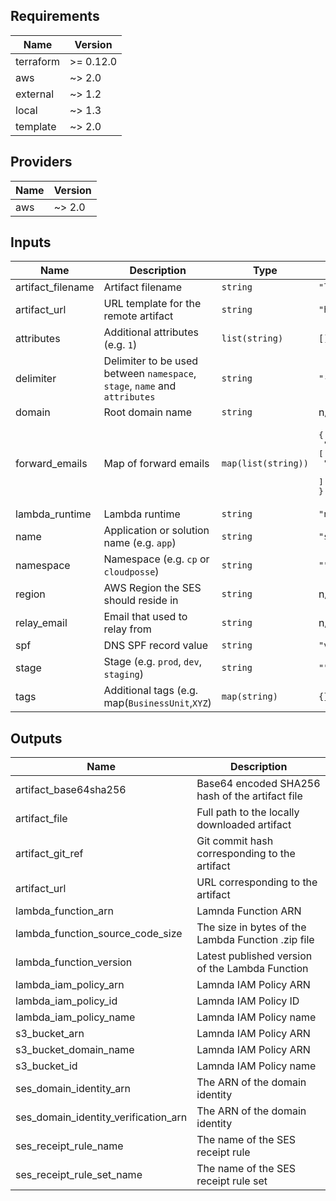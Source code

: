 ## Requirements

| Name | Version |
|------|---------|
| terraform | >= 0.12.0 |
| aws | ~> 2.0 |
| external | ~> 1.2 |
| local | ~> 1.3 |
| template | ~> 2.0 |

## Providers

| Name | Version |
|------|---------|
| aws | ~> 2.0 |

## Inputs

| Name | Description | Type | Default | Required |
|------|-------------|------|---------|:--------:|
| artifact\_filename | Artifact filename | `string` | `"lambda.zip"` | no |
| artifact\_url | URL template for the remote artifact | `string` | `"https://artifacts.cloudposse.com/$${module_name}/$${git_ref}/$${filename}"` | no |
| attributes | Additional attributes (e.g. `1`) | `list(string)` | `[]` | no |
| delimiter | Delimiter to be used between `namespace`, `stage`, `name` and `attributes` | `string` | `"-"` | no |
| domain | Root domain name | `string` | n/a | yes |
| forward\_emails | Map of forward emails | `map(list(string))` | <pre>{<br>  "ops@example.com": [<br>    "destination@example.com"<br>  ]<br>}</pre> | no |
| lambda\_runtime | Lambda runtime | `string` | `"nodejs12.x"` | no |
| name | Application or solution name (e.g. `app`) | `string` | `"ses"` | no |
| namespace | Namespace (e.g. `cp` or `cloudposse`) | `string` | `""` | no |
| region | AWS Region the SES should reside in | `string` | n/a | yes |
| relay\_email | Email that used to relay from | `string` | n/a | yes |
| spf | DNS SPF record value | `string` | `"v=spf1 include:amazonses.com -all"` | no |
| stage | Stage (e.g. `prod`, `dev`, `staging`) | `string` | `""` | no |
| tags | Additional tags (e.g. map(`BusinessUnit`,`XYZ`) | `map(string)` | `{}` | no |

## Outputs

| Name | Description |
|------|-------------|
| artifact\_base64sha256 | Base64 encoded SHA256 hash of the artifact file |
| artifact\_file | Full path to the locally downloaded artifact |
| artifact\_git\_ref | Git commit hash corresponding to the artifact |
| artifact\_url | URL corresponding to the artifact |
| lambda\_function\_arn | Lamnda Function ARN |
| lambda\_function\_source\_code\_size | The size in bytes of the Lambda Function .zip file |
| lambda\_function\_version | Latest published version of the Lambda Function |
| lambda\_iam\_policy\_arn | Lamnda IAM Policy ARN |
| lambda\_iam\_policy\_id | Lamnda IAM Policy ID |
| lambda\_iam\_policy\_name | Lamnda IAM Policy name |
| s3\_bucket\_arn | Lamnda IAM Policy ARN |
| s3\_bucket\_domain\_name | Lamnda IAM Policy ARN |
| s3\_bucket\_id | Lamnda IAM Policy name |
| ses\_domain\_identity\_arn | The ARN of the domain identity |
| ses\_domain\_identity\_verification\_arn | The ARN of the domain identity |
| ses\_receipt\_rule\_name | The name of the SES receipt rule |
| ses\_receipt\_rule\_set\_name | The name of the SES receipt rule set |

